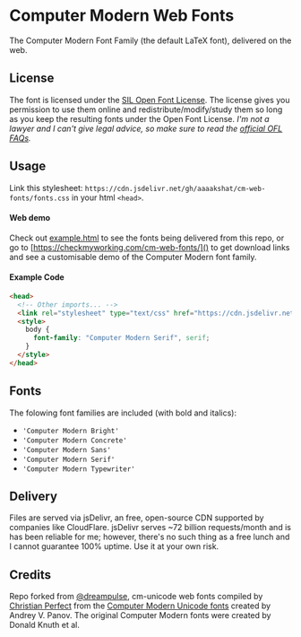 # Computer Modern Web Fonts
The Computer Modern Font Family (the default LaTeX font), delivered on the web.

## License 
The font is licensed under the [SIL Open Font License](../blob/master/LICENSE). The license gives you permission to use them online and redistribute/modify/study them so long as you keep the resulting fonts under the Open Font License. _I'm not a lawyer and I can't give legal advice, so make sure to read the [official OFL FAQs](../blob/master/LICENSE-FAQ.txt)._

## Usage
Link this stylesheet: `https://cdn.jsdelivr.net/gh/aaaakshat/cm-web-fonts/fonts.css` in your html `<head>`.

#### Web demo
Check out [example.html](https://cdn.jsdelivr.net/gh/aaaakshat/cm-web-fonts/example.html) to see the fonts being delivered from this repo, or go to [https://checkmyworking.com/cm-web-fonts/]() to get download links and see a customisable demo of the Computer Modern font family.

#### Example Code
```html
<head>
  <!-- Other imports... -->
  <link rel="stylesheet" type="text/css" href="https://cdn.jsdelivr.net/gh/aaaakshat/cm-web-fonts/fonts.css">
  <style>
    body {
      font-family: "Computer Modern Serif", serif;
    }
  </style>
</head>
```

## Fonts
The folowing font families are included (with bold and italics):
* `'Computer Modern Bright'`
* `'Computer Modern Concrete'`
* `'Computer Modern Sans'`
* `'Computer Modern Serif'`
* `'Computer Modern Typewriter'`

## Delivery
Files are served via jsDelivr, an free, open-source CDN supported by companies like CloudFlare. jsDelivr serves ~72 billion requests/month and is has been reliable for me; however, there's no such thing as a free lunch and I cannot guarantee 100% uptime.  Use it at your own risk.

## Credits
Repo forked from [@dreampulse](http://www.github.com/dreampulse),  cm-unicode web fonts compiled by [Christian Perfect](http://checkmyworking.com/cm-web-fonts) from the [Computer Modern Unicode fonts](http://cm-unicode.sourceforge.net/) created by Andrey V. Panov. The original Computer Modern fonts were created by Donald Knuth et al. 